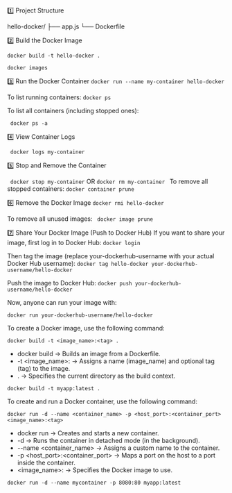 1️⃣ Project Structure

hello-docker/
├── app.js
└── Dockerfile

2️⃣ Build the Docker Image

``docker build -t hello-docker .``

``docker images``

3️⃣ Run the Docker Container
``docker run --name my-container hello-docker``

To list running containers:
``docker ps``

To list all containers (including stopped ones):

`` docker ps -a``

4️⃣ View Container Logs

`` docker logs my-container``

5️⃣ Stop and Remove the Container

`` docker stop my-container``
OR
``docker rm my-container
``
To remove all stopped containers:
`` docker container prune ``

6️⃣ Remove the Docker Image
``docker rmi hello-docker``

To remove all unused images:
`` docker image prune``

7️⃣ Share Your Docker Image (Push to Docker Hub)
If you want to share your image, first log in to Docker Hub:
``docker login
``

Then tag the image (replace your-dockerhub-username with your actual Docker Hub username):
``docker tag hello-docker your-dockerhub-username/hello-docker``

Push the image to Docker Hub:
`` docker push your-dockerhub-username/hello-docker ``

Now, anyone can run your image with:

``docker run your-dockerhub-username/hello-docker``

To create a Docker image, use the following command:

``docker build -t <image_name>:<tag> .
``

* docker build → Builds an image from a Dockerfile.
* -t <image_name>:<tag> → Assigns a name (image_name) and optional tag (tag) to the image.
* . → Specifies the current directory as the build context.

``docker build -t myapp:latest .``

To create and run a Docker container, use the following command:

``docker run -d --name <container_name> -p <host_port>:<container_port> <image_name>:<tag>
``

* docker run → Creates and starts a new container.
* -d → Runs the container in detached mode (in the background).
* --name <container_name> → Assigns a custom name to the container.
* -p <host_port>:<container_port> → Maps a port on the host to a port inside the container.
* <image_name>:<tag> → Specifies the Docker image to use.

``docker run -d --name mycontainer -p 8080:80 myapp:latest
``



  

